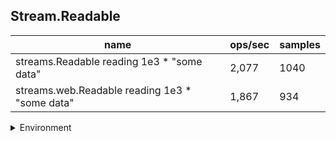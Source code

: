 ## Stream.Readable

|name|ops/sec|samples|
|-|-|-|
|streams.Readable reading 1e3 * "some data"|2,077|1040|
|streams.web.Readable reading 1e3 * "some data"|1,867|934|


<details>
<summary>Environment</summary>

* __Machine:__ linux x64 | 4 vCPUs | 7.6GB Mem
* __Run:__ Wed Sep 25 2024 23:15:15 GMT+0000 (Coordinated Universal Time)
</details>

<!--
{"environment":{"platform":"linux","arch":"x64","cpus":4,"totalMemory":7.597896575927734},"benchmarks":[{"name":"streams.Readable reading 1e3 * \"some data\"","opsSec":2077.8280297379065,"samples":1040},{"name":"streams.web.Readable reading 1e3 * \"some data\"","opsSec":1867.203174779556,"samples":934}]}-->
